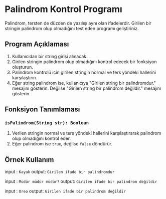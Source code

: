 # Palindrom Kontrol Programı

Palindrom, tersten de düzden de yazılışı aynı olan ifadelerdir. Girilen bir stringin palindrom olup olmadığını test eden programı geliştiriniz.

## Program Açıklaması

1. Kullanıcıdan bir string girişi alınacak.
2. Girilen stringin palindrom olup olmadığını kontrol edecek bir fonksiyon oluşturun.
3. Palindrom kontrolü için girilen stringin normal ve ters yöndeki hallerini karşılaştırın.
4. Eğer string palindrom ise, kullanıcıya "Girilen string bir palindromdur." mesajını gösterin. Değilse "Girilen string bir palindrom değildir." mesajını gösterin.

## Fonksiyon Tanımlaması

### `isPalindrom(String str): Boolean`

1. Verilen stringin normal ve ters yöndeki hallerini karşılaştırarak palindrom olup olmadığını kontrol eder.
2. Eğer palindrom ise `true`, değilse `false` döndürür.

## Örnek Kullanım
input : `Kayak`
output: `Girilen ifade bir palindromdur`

input : `Müdür müdür müdür?`
output: `Girilen ifade bir palindrom değildir`

input : `Oreo`
output: `Girilen ifade bir palindrom değildir`
